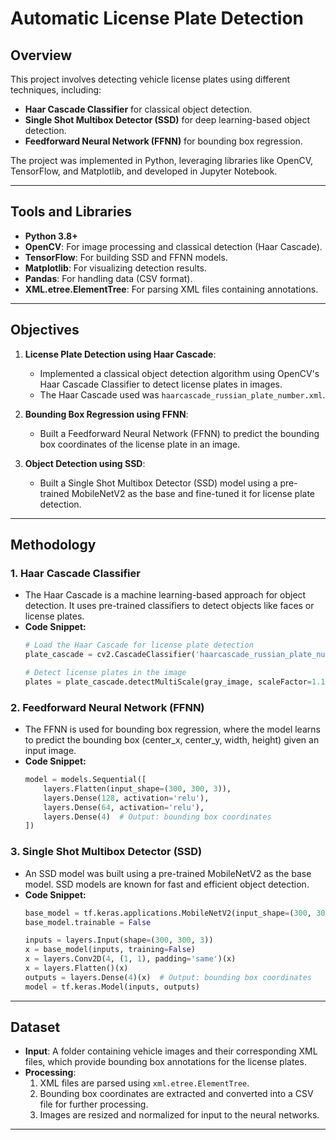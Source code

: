 # Automatic License Plate Detection

## Overview

This project involves detecting vehicle license plates using different techniques, including:

- **Haar Cascade Classifier** for classical object detection.
- **Single Shot Multibox Detector (SSD)** for deep learning-based object detection.
- **Feedforward Neural Network (FFNN)** for bounding box regression.

The project was implemented in Python, leveraging libraries like OpenCV, TensorFlow, and Matplotlib, and developed in Jupyter Notebook.

---


## Tools and Libraries

- **Python 3.8+**
- **OpenCV**: For image processing and classical detection (Haar Cascade).
- **TensorFlow**: For building SSD and FFNN models.
- **Matplotlib**: For visualizing detection results.
- **Pandas**: For handling data (CSV format).
- **XML.etree.ElementTree**: For parsing XML files containing annotations.

---

## Objectives

1. **License Plate Detection using Haar Cascade**: 
   - Implemented a classical object detection algorithm using OpenCV's Haar Cascade Classifier to detect license plates in images.
   - The Haar Cascade used was `haarcascade_russian_plate_number.xml`.
   
2. **Bounding Box Regression using FFNN**:
   - Built a Feedforward Neural Network (FFNN) to predict the bounding box coordinates of the license plate in an image.
   
3. **Object Detection using SSD**:
   - Built a Single Shot Multibox Detector (SSD) model using a pre-trained MobileNetV2 as the base and fine-tuned it for license plate detection.

---

## Methodology

### 1. **Haar Cascade Classifier**
   
   - The Haar Cascade is a machine learning-based approach for object detection. It uses pre-trained classifiers to detect objects like faces or license plates.
   - **Code Snippet:**
     ```python
     # Load the Haar Cascade for license plate detection
     plate_cascade = cv2.CascadeClassifier('haarcascade_russian_plate_number.xml')

     # Detect license plates in the image
     plates = plate_cascade.detectMultiScale(gray_image, scaleFactor=1.1, minNeighbors=5)
     ```

### 2. **Feedforward Neural Network (FFNN)**
   
   - The FFNN is used for bounding box regression, where the model learns to predict the bounding box (center_x, center_y, width, height) given an input image.
   - **Code Snippet:**
     ```python
     model = models.Sequential([
         layers.Flatten(input_shape=(300, 300, 3)),
         layers.Dense(128, activation='relu'),
         layers.Dense(64, activation='relu'),
         layers.Dense(4)  # Output: bounding box coordinates
     ])
     ```

### 3. **Single Shot Multibox Detector (SSD)**
   
   - An SSD model was built using a pre-trained MobileNetV2 as the base model. SSD models are known for fast and efficient object detection.
   - **Code Snippet:**
     ```python
     base_model = tf.keras.applications.MobileNetV2(input_shape=(300, 300, 3), include_top=False)
     base_model.trainable = False
     
     inputs = layers.Input(shape=(300, 300, 3))
     x = base_model(inputs, training=False)
     x = layers.Conv2D(4, (1, 1), padding='same')(x)
     x = layers.Flatten()(x)
     outputs = layers.Dense(4)(x)  # Output: bounding box coordinates
     model = tf.keras.Model(inputs, outputs)
     ```

---

## Dataset

- **Input**: A folder containing vehicle images and their corresponding XML files, which provide bounding box annotations for the license plates.
- **Processing**:
   1. XML files are parsed using `xml.etree.ElementTree`.
   2. Bounding box coordinates are extracted and converted into a CSV file for further processing.
   3. Images are resized and normalized for input to the neural networks.

---

